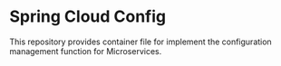 # Spring Cloud Config
This repository provides container file for implement the configuration management function for Microservices.
